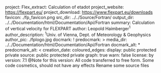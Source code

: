 project:          Flex_extract: Calculation of etadot 
project_website:  https://flexpart.eu/
project_download: https://www.flexpart.eu/downloads
favicon:          ./fp_favicon.png
src_dir:          ../../Source/Fortran/
output_dir:       ../../Documentation/html/Documentation/Api/Fortran
summary:          Calculation of vertical velocity for FLEXPART
author:           Leopold Haimberger<sup>1</sup>
author_description: <sup>1</sup>Univ. of Vienna, Dept. of Meteorology & Geophysics
author_pic:       ./fplogo.jpg
docmark:          !
predocmark:       >
media_dir:        ../../Documentation/html/Documentation/Api/Fortran
docmark_alt:      *
predocmark_alt:   <
creation_date: 
coloured_edges:
display:           public
                   protected
                   private
source:            public
                   protected
                   private
graph:             true
warn:              false
license:           by
version:           7.1
@Note for this version:
All code transferred to free form.
Some code cosmetics, should not have any effects
Rename some source files
